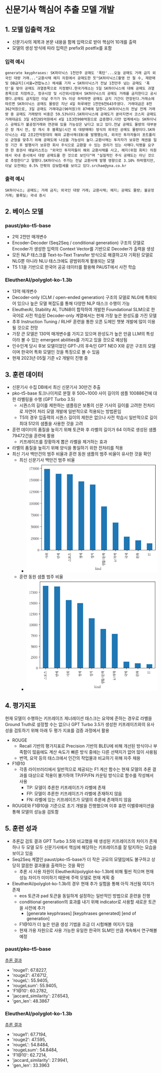 # 신문기사 핵심어 추출 모델 개발

## 1. 모델 입출력 개요

- 신문기사의 제목과 본문 내용을 함께 입력으로 받아 핵심어 10개를 출력
- 모델의 생성 방식에 따라 입력은 prefix와 postfix를 포함

### 입력 예시
`generate keyphrases: SK하이닉스 1천만주 공매도 '폭탄'...오늘 공매도 거래 금지 외국인 대량 거래..."교환사채 헤지 차원에서 공매도한 듯"SK하이닉스[촬영 안 철 수, 재판매 및 DB금지](서울=연합뉴스) 채새롬 기자 = SK하이닉스가 전날 1천만주 넘는 공매도 '폭탄'을 맞아 공매도 과열종목으로 지정됐다.한국거래소는 5일 SK하이닉스에 대해 공매도 과열종목으로 지정하고, 정규시장 및 시간외시장에서 SK하이닉스의 공매도 거래를 금지한다고 공시했다.공매도 금지일인 이날 주가가 5% 이상 하락하면 공매도 금지 기간이 연장된다.거래소에 따르면 SK하이닉스 공매도 물량은 지난 4일 하루에만 1천만6천643주였다. 거래대금은 8천362억원으로, 3일 공매도 거래대금(96억원)의 87배에 달한다.SK하이닉스의 전날 전체 거래량 중 공매도 거래량의 비중은 59.53%이다.SK하이닉스에 공매도가 쏟아지면서 코스피 공매도 거래대금도 3일 6천285억원에서 4일 1조3천998억원으로 급증했다.다만 업계에서는 SK하이닉스 공매도가 불공정거래와 연관돼 있을 가능성은 낮다고 보고 있다.전날 공매도 물량의 대부분은 장 개시 전, 장 개시 후 블록딜(시간 외 대량매매) 방식의 외국인 공매도 물량이다.SK하이닉스는 4일 2조2천억원대의 해외 교환사채(EB)를 발행했는데, 외국인 투자자들이 포트폴리오 균형을 맞추기 위해 공매도에 나섰을 가능성이 높다.교환사채는 투자자가 보유한 채권을 일정 기간 후 발행사가 보유한 회사 주식으로 교환할 수 있는 권리가 있는 사채다.익명을 요구한 한 증권사 애널리스트는 "외국인 투자자들이 해외 교환사채를 사고, 헤지(위험 회피) 차원에서 국내 증시에서 대량 공매도를 한 것으로 보인다"며 "실질적인 주식 공매도는 아닌 것으로 추정한다"고 말했다.SK하이닉스 주가는 전날 교환사채 발행 영향으로 3.10% 하락했지만, 이날 오전에는 0.5% 안팎의 강보합세를 보이고 있다.srchae@yna.co.kr`

### 출력 예시
`SK하이닉스; 공매도; 거래 금지; 외국인 대량 거래; 교환사채; 헤지; 공매도 물량; 불공정거래; 블록딜; 국내 증시`

## 2. 베이스 모델

### paust/pko-t5-base
- 2억 2천만 매개변수
- Encoder-Decoder (Seq2Seq / conditional generation) 구조의 모델로 Encoder가 생성한 입력의 Context Vector를 기반으로 Decoder가 출력을 생성
- 모든 NLP 태스크를 Text-to-Text Transfer 방식으로 해결하고자 기획된 모델로 NLG뿐 아니라 NLU 태스크에도 광범위하게 활용되는 모델
- T5 1.1을 기반으로 한국어 공공 데이터를 활용해 PAUST에서 사전 학습

### EleutherAI/polyglot-ko-1.3b
- 13억 매개변수
- Decoder-only (CLM / open-ended generation) 구조의 모델로 NLG에 특화되어 있으나 높은 모델 복잡도를 통해 다양한 NLP 태스크 수행이 가능
- EleutherAI, Stability AI, TUNiB이 합작하여 개발한 Foundational SLM으로 한국어로 사전 학습된 Decoder-only 계열에서는 현재 가장 높은 완성도를 가진 모델
- 추후 Instruction Tuning / RLHF 훈련을 통한 오픈 도메인 챗봇 개발에 많이 이용될 것으로 전망
- 가장 큰 모델은 130억 매개변수를 가지고 있으며 완성도가 높은 만큼 LLM의 특성이라 볼 수 있는 emergent abilities를 가지고 있을 것으로 예상됨
- 인수인계 당시 후보 모델이었던 GPT-J의 후속인 GPT NEO X와 같은 구조의 모델이며 한국어 특화 모델인 것을 특징으로 볼 수 있음
- 현재 2023년 05월 기준 v2 개발이 진행 중

## 3. 훈련 데이터
- 신문기사 수집 DB에서 최신 신문기사 30만건 추출
- pko-t5-base 토크나이저로 분절 후 500~1000 사이 길이의 샘플 100886건에 대한 라벨링을 수행 (GPT Turbo 3.5)
  - 시퀀스의 길이를 제한하는 샘플링은 보통의 신문 기사의 길이를 고려한 전처리로 자연어 처리 모델 개발에 일반적으로 적용되는 방법론임
  - T5의 경우 입출력의 시퀀스 길이의 제한은 없으나 사전 학습시 일반적으로 길이 최대 512의 샘플을 사용한 것을 고려
- 훈련 데이터의 품질을 높히기 위해 토큰화 후 라벨의 길이가 64 이하로 생성된 샘플 79472건을 훈련에 활용
  - 키프레이즈를 장황하게 뽑은 라벨을 제거하는 효과
- 라벨의 품질을 높히기 위해 양식을 통일하기 위한 전처리를 적용
- 최신 기사 백만건의 범주 비율과 훈련 동원 샘플의 범주 비율이 유사한 것을 확인
  - 최신 신문기사 백만건 범주 비율
    - ![최신_신문기사_백만건_카테고리_비율](img/최신_신문기사_백만건_카테고리_비율.png)
  - 훈련 동원 샘플 범주 비율
    - ![훈련_동원_샘플_카테고리_비율](img/훈련_동원_샘플_카테고리_비율.png)

## 4. 평가지표
현재 모델이 수행하는 키프레이즈 제너레이션 태스크는 요약에 준하는 경우로 라벨을 Ground Truth로 설정할 수는 없으나 GPT Turbo 3.5가 생성한 키프레이즈와의 유사성을 검토하기 위해 아래 두 평가 지표를 검증 과정에서 활용
- ROUGE
  - Recall 기반의 평가지표로 Precision 기반의 BLEU에 비해 개선된 방식이나 부족함이 많음에도 계산 속도가 빠른 방식 중에는 다른 선택지가 없어 많이 사용됨
  - 번역, 요약 등의 태스크에서 인간의 작업물과 비교하기 위해 자주 채용
- F1@10
  - 각종 라이브러리에서 일반적으로 제공되는 F1 계산 함수는 현재 모델의 추론 결과를 대상으로 적용이 불가하여 TP/FP/FN 카운팅 방식으로 함수를 작성해서 사용
    - TP: 모델이 추론한 키프레이즈가 라벨에 존재
    - FP: 모델이 추론한 키프레이즈가 라벨에 존재하지 않음
    - FN: 라벨에 있는 키프레이즈가 모델의 추론에 존재하지 않음
- ROUGE와 F1@10을 기준으로 초기 개발을 진행했으며 이후 휴먼 이밸류에이션을 통해 모델의 성능을 검토함

## 5. 훈련 성과
- 추론값 검토 결과 GPT Turbo 3.5와 비교했을 때 생성된 키프레이즈의 차이가 존재하나 두 모델 모두 신문기사에서 핵심에 해당하는 키프레이즈를 잘 탐지하는 모습을 보이고 있음
- Seq2Seq 계열인 paust/pko-t5-base가 더 작은 규모의 모델임에도 불구하고 상당히 깔끔한 결과물을 출력하는 것을 확인
  - 추론 시 사용 자원이 EleutherAI/polyglot-ko-1.3b에 비해 훨씬 적으며 현재 성능 차이가 미미하기 때문에 주력 모델로 현재 계획 중
- EleutherAI/polyglot-ko-1.3b의 경우 현재 추가 실험을 통해 아직 개선될 여지가 존재
  - eos 토큰과 pad 토큰을 동일하게 설정하는 일반적인 방법으로 훈련을 진행
  - conditional generation의 효과를 내기 위해 indicator로 사용할 새로운 토큰을 사전에 추가
    - [generate keyphrases] [keyphrases generated] [end of generation]
  - F1@10가 더 높은 만큼 생성 기법을 조금 더 시험해볼 여지가 있음
  - 현재 가용 자원으로 사용 가능한 유일한 한국어 SLM인 만큼 계속해서 연구해볼 예정

### paust/pko-t5-base
[추론 결과](results/paust_pko_t5_base_v4_run_1.txt)
- 'rouge1': 67.8227,
- 'rouge2': 47.6712,
- 'rougeL': 55.9405,
- 'rougeLsum': 55.9405,
- 'F1@10': 60.2782,
- 'jaccard_similarity': 27.6543,
- 'gen_len': 48.3867

### EleutherAI/polyglot-ko-1.3b
[추론 결과](results/eleutherai_polyglot_ko_1.3b_v4_run_15.txt)
- 'rouge1': 67.7194,
- 'rouge2': 47.595,
- 'rougeL': 54.8484,
- 'rougeLsum': 54.8484,
- 'F1@10': 62.7214,
- 'jaccard_similarity': 27.9941,
- 'gen_len': 33.3963